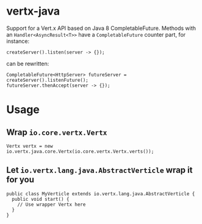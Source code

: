 vertx-java
========

Support for a Vert.x API based on Java 8 CompletableFuture. Methods with an `Handler<AsyncResult<T>>` have
a `CompletableFuture` counter part, for instance:

~~~~
createServer().listen(server -> {});
~~~~

can be rewritten:

~~~~
CompletableFuture<HttpServer> futureServer = createServer().listenFuture();
futureServer.thenAccept(server -> {});
~~~~

# Usage

## Wrap `io.core.vertx.Vertx`

~~~~
Vertx vertx = new io.vertx.java.core.Vertx(io.core.vertx.Vertx.verts());
~~~~

## Let `io.vertx.lang.java.AbstractVerticle` wrap it for you

~~~~
public class MyVerticle extends io.vertx.lang.java.AbstractVerticle {
  public void start() {
    // Use wrapper Vertx here
  }
}
~~~~
